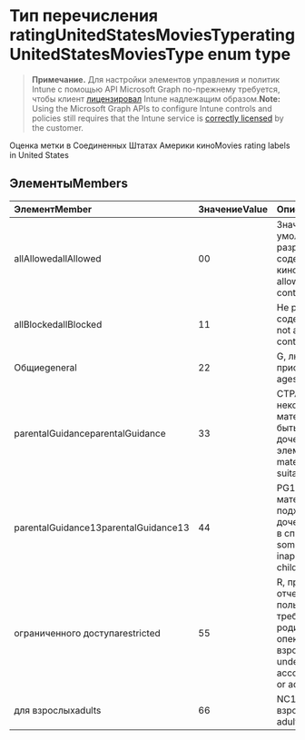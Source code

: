 # <a name="ratingunitedstatesmoviestype-enum-type"></a><span data-ttu-id="17dd0-101">Тип перечисления ratingUnitedStatesMoviesType</span><span class="sxs-lookup"><span data-stu-id="17dd0-101">ratingUnitedStatesMoviesType enum type</span></span>

> <span data-ttu-id="17dd0-102">**Примечание.** Для настройки элементов управления и политик Intune с помощью API Microsoft Graph по-прежнему требуется, чтобы клиент [лицензировал](https://go.microsoft.com/fwlink/?linkid=839381) Intune надлежащим образом.</span><span class="sxs-lookup"><span data-stu-id="17dd0-102">**Note:** Using the Microsoft Graph APIs to configure Intune controls and policies still requires that the Intune service is [correctly licensed](https://go.microsoft.com/fwlink/?linkid=839381) by the customer.</span></span>

<span data-ttu-id="17dd0-103">Оценка метки в Соединенных Штатах Америки кино</span><span class="sxs-lookup"><span data-stu-id="17dd0-103">Movies rating labels in United States</span></span>
## <a name="members"></a><span data-ttu-id="17dd0-104">Элементы</span><span class="sxs-lookup"><span data-stu-id="17dd0-104">Members</span></span>
|<span data-ttu-id="17dd0-105">Элемент</span><span class="sxs-lookup"><span data-stu-id="17dd0-105">Member</span></span>|<span data-ttu-id="17dd0-106">Значение</span><span class="sxs-lookup"><span data-stu-id="17dd0-106">Value</span></span>|<span data-ttu-id="17dd0-107">Описание</span><span class="sxs-lookup"><span data-stu-id="17dd0-107">Description</span></span>|
|:---|:---|:---|
|<span data-ttu-id="17dd0-108">allAllowed</span><span class="sxs-lookup"><span data-stu-id="17dd0-108">allAllowed</span></span>|<span data-ttu-id="17dd0-109">0</span><span class="sxs-lookup"><span data-stu-id="17dd0-109">0</span></span>|<span data-ttu-id="17dd0-110">Значение по умолчанию, разрешать все содержимое кино</span><span class="sxs-lookup"><span data-stu-id="17dd0-110">Default value, allow all movies content</span></span>|
|<span data-ttu-id="17dd0-111">allBlocked</span><span class="sxs-lookup"><span data-stu-id="17dd0-111">allBlocked</span></span>|<span data-ttu-id="17dd0-112">1</span><span class="sxs-lookup"><span data-stu-id="17dd0-112">1</span></span>|<span data-ttu-id="17dd0-113">Не разрешать любое содержимое кино</span><span class="sxs-lookup"><span data-stu-id="17dd0-113">Do not allow any movies content</span></span>|
|<span data-ttu-id="17dd0-114">Общие</span><span class="sxs-lookup"><span data-stu-id="17dd0-114">general</span></span>|<span data-ttu-id="17dd0-115">2</span><span class="sxs-lookup"><span data-stu-id="17dd0-115">2</span></span>|<span data-ttu-id="17dd0-116">G, любого возраста присоединен</span><span class="sxs-lookup"><span data-stu-id="17dd0-116">G, all ages admitted</span></span>|
|<span data-ttu-id="17dd0-117">parentalGuidance</span><span class="sxs-lookup"><span data-stu-id="17dd0-117">parentalGuidance</span></span>|<span data-ttu-id="17dd0-118">3</span><span class="sxs-lookup"><span data-stu-id="17dd0-118">3</span></span>|<span data-ttu-id="17dd0-119">СТРАНИЦА, некоторые материалы могут быть подходит для дочерних элементов</span><span class="sxs-lookup"><span data-stu-id="17dd0-119">PG, some material may not be suitable for children</span></span>|
|<span data-ttu-id="17dd0-120">parentalGuidance13</span><span class="sxs-lookup"><span data-stu-id="17dd0-120">parentalGuidance13</span></span>|<span data-ttu-id="17dd0-121">4</span><span class="sxs-lookup"><span data-stu-id="17dd0-121">4</span></span>|<span data-ttu-id="17dd0-122">PG13, некоторые материалы может не подходят для дочерних элементов в списке 13</span><span class="sxs-lookup"><span data-stu-id="17dd0-122">PG13, some material may be inappropriate for children under 13</span></span>|
|<span data-ttu-id="17dd0-123">ограниченного доступа</span><span class="sxs-lookup"><span data-stu-id="17dd0-123">restricted</span></span>|<span data-ttu-id="17dd0-124">5</span><span class="sxs-lookup"><span data-stu-id="17dd0-124">5</span></span>|<span data-ttu-id="17dd0-125">R, просматривающих отчеты пользователей 17 требуют наглядные родителем или опекуном взрослых</span><span class="sxs-lookup"><span data-stu-id="17dd0-125">R, viewers under 17 require accompanying parent or adult guardian</span></span>|
|<span data-ttu-id="17dd0-126">для взрослых</span><span class="sxs-lookup"><span data-stu-id="17dd0-126">adults</span></span>|<span data-ttu-id="17dd0-127">6</span><span class="sxs-lookup"><span data-stu-id="17dd0-127">6</span></span>|<span data-ttu-id="17dd0-128">NC17 только для взрослых</span><span class="sxs-lookup"><span data-stu-id="17dd0-128">NC17, adults only</span></span>|



